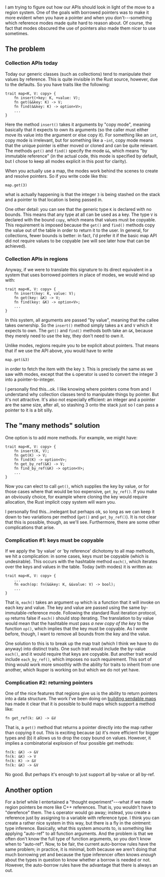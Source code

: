 
I am trying to figure out how our APIs should look in light of the
move to a region system.  One of the goals with borrowed pointers was
to make it more evident when you have a pointer and when you
don't---something which reference modes made quite hard to reason
about.  Of course, the fact that modes obscured the use of pointers
also made them nicer to use sometimes.

<!-- more -->

## The problem

### Collection APIs today

Today our generic classes (such as collections) tend to manipulate
their values by reference.  This is quite invisible in the Rust source,
however, due to the defaults.  So you have traits like the following:

    trait map<K, V: copy> {
        fn insert(+key: K, +value: V);
        fn get(&&key: K) -> V;
        fn find(&&key: K) -> option<V>;
        ...
    }

Here the method `insert()` takes it arguments by "copy mode", meaning
basically that it expects to own its arguments (so the caller must
either move its value into the argument or else copy it).  For
something like an `int`, copy mode is irrelevant, but for something
like a `~int`, copy mode means that the unique pointer is either moved
or cloned and can be quite relevant. The methods `get()` and `find()`
specify the mode `&&`, which means "by immutable reference" (in the
actual code, this mode is specified by default, but I chose to keep
all modes explicit in this post for clarity).

When you actually use a map, the modes work behind the scenes to create
and resolve pointers.  So if you write code like this:

    map.get(3)
    
what is actually happening is that the integer `3` is being stashed on
the stack and a pointer to that location is being passed in.

One other detail: you can see that the generic type `K` is declared
with no bounds.  This means that any type at all can be used as a key.
The type `V` is declared with the bound `copy`, which means that
values must be copyable.  This requirement is imposed because the
`get()` and `find()` methods copy the value out of the table in order
to return it to the user.  In general, for collections, fewer bounds
is better: in fact, I'd prefer it if the basic map API did not require
values to be copyable (we will see later how that can be achieved).

### Collection APIs in regions

Anyway, if we were to translate this signature to its direct
equivalent in a system that uses borrowed pointers in place of modes,
we would wind up with:

    trait map<K, V: copy> {
        fn insert(key: K, value: V);
        fn get(key: &K) -> V;
        fn find(key: &K) -> option<V>;
        ...
    }

In this system, all arguments are passed "by value", meaning that the
callee takes ownership.  So the `insert()` method simply takes a `K`
and `V` which it expects to own.  The `get()` and `find()` methods
both take an `&K`, because they merely need to use the key, they don't
need to own it.

Unlike modes, regions require you to be explicit about pointers.  That
means that if we use the API above, you would have to write

    map.get(&3)
    
in order to fetch the item with the key `3`.  This is precisely the
same as we saw with modes, except that the `&` operator is used to
convert the integer 3 into a pointer-to-integer.  

I personally find this...ok.  I like knowing where pointers come from
and I understand why collection classes tend to manipulate things by
pointer.  But it's not attractive.  It's also not especially
efficient: an integer and a pointer are the same size, after all, so
stashing 3 onto the stack just so I can pass a pointer to it is a bit
silly.

## The "many methods" solution

One option is to add more methods.  For example, we might have:

    trait map<K, V: copy> {
        fn insert(K, V);
        fn get(K) -> V;
        fn find(K) -> option<V>;
        fn get_by_ref(&K) -> V;
        fn find_by_ref(&K) -> option<V>;
        ...
    }

Now you can elect to call `get()`, which supplies the key by value, or
for those cases where that would be too expensive, `get_by_ref()`.  If
you make an obviously choice, for example where cloning the key would
require allocation, the Rust implicit copy system will warn you.

I personally find this...inelegant but perhaps ok, so long as we can
keep it down to two variations per method (`get()` and
`get_by_ref()`).  It is not clear that this is possible, though, as
we'll see.  Furthermore, there are some other complications that
arise.

### Complication #1: keys must be copyable

If we apply the 'by value' or 'by reference' dichotomy to all map
methods, we hit a complication: in some cases, keys must be copyable
(which is undesirable).  This occurs with the hashtable method
`each()`, which iterates over the keys and values in the table.  Today
(with modes) it is written as:

    trait map<K, V: copy> {
        ...
        fn each(op: fn(&&key: K, &&value: V) -> bool);
        ...
    }
    
That is, `each()` takes an argument `op` which is a function that it
will invoke on each key and value.  The key and value are passed using
the same by-immutable-reference mode.  Following the standard Rust
iteration protocol, `op` returns false if `each()` should stop
iterating.  The translation to by value would mean that the hashtable
must pass *a new copy of the key* to the function `op()`, which
implies that the key must be copyable.  As I wrote before, though, I
want to remove all bounds from the key and the value.

One solution to this is to break up the map trait (which I think we
have to do anyway) into distinct traits.  One such trait would include
the by-value `each()`, and it would require that keys are copyable.
But another trait would include `each_by_ref()`, which imposes no such
requirement.  This sort of thing would work more smoothly with the
ability for traits to inherit from one another, which lkuper is
working on but which we do not yet have.

### Complication #2: returning pointers

One of the nice features that regions give us is the ability to
return pointers into a data structure.  The work I've been doing on
[building sendable maps][sm] has made it clear that it is possible
to build maps which support a method like:

    fn get_ref(k: &K) -> &V
    
That is, a `get()` method that returns a pointer directly into the map
rather than copying it out.  This is exciting because (a) it's more
efficient for bigger types and (b) it allows us to drop the copy bound
on values.  However, it implies a combinatorial explosion of four
possible get methods: 

    fn(k: &K) -> &V
    fn(k: &K) -> V
    fn(k: K) -> &V
    fn(k: &K) -> &V
    
No good.  But perhaps it's enough to just support all by-value or all
by-ref.

[sm]: /blog/2012/07/24/generalizing-inherited-mutability/

## Another option

For a brief while I entertained a "thought experiment"---what if we
made region pointers be more like C++ references.  That is, you
wouldn't have to "derefence" them.  The `&` operator would go away;
instead, you create a reference just by assigning to a variable with
reference type.  I think you can create a rather nice system in this
way, but there is a fly in the ointment: type inference.  Basically,
what this system amounts to, is something like applying "auto-ref" to
all function arguments.  And the problem is that we often don't know
the full type of function arguments, so you don't know when to
"auto-ref".  Now, to be fair, the current auto-borrow rules have the
same problem; in practice, it is minimal, both because we aren't doing
that much borrowing yet and because the type inferencer often knows
*enough* about the types in question to know whether a borrow is
needed or not. However, the auto-borrow rules have the advantage that
there is always an out.

